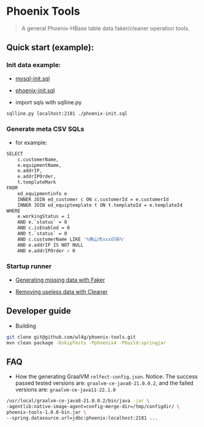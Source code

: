 # Phoenix Tools

> A general Phoenix-HBase table data faker/cleaner operation tools.

## Quick start (example):

### Init data example:

- [mysql-init.sql](testdata/mysql-init.sql)

- [phoenix-init.sql](testdata/phoenix-init.sql)

- import sqls with sqlline.py

```bash
sqlline.py localhost:2181 ./phoenix-init.sql
```

### Generate meta CSV SQLs

- for example:

```bash
SELECT
    c.customerName,
    e.equipmentName,
    e.addrIP,
    e.addrIPOrder,
    t.templateMark
FROM
    ed_equipmentinfo e
    INNER JOIN ed_customer c ON c.customerId = e.customerId
    INNER JOIN ed_equiptemplate t ON t.templateId = e.templateId 
WHERE
    e.workingStatus = 1
    AND e.`status` = 0
    AND c.isEnabled = 0
    AND t.`status` = 0
    AND c.customerName LIKE '%佛山市xxx印染%'
    AND e.addrIP IS NOT NULL 
    AND e.addrIPOrder > 0
```

### Startup runner

- [Generating missing data with Faker](./README_FAKER.md)

- [Removing useless data with Cleaner](./README_CLEANER.md)

## Developer guide

- Building

```bash
git clone git@github.com/wl4g/phoenix-tools.git
mvn clean package -DskipTests -Pphoenix4 -Pbuild:springjar
```

## FAQ

- How the generating GraalVM `relfect-config.json`. Notice: The success passed tested versions are: `graalvm-ce-java8-21.0.0.2`, and the failed versions are: `graalvm-ce-java11-22.1.0`

```bash
/usr/local/graalvm-ce-java8-21.0.0.2/bin/java -jar \
-agentlib:native-image-agent=config-merge-dir=/tmp/configdir/ \
phoenix-tools-1.0.0-bin.jar \
--spring.datasource.url=jdbc:phoenix:localhost:2181 ...
```
